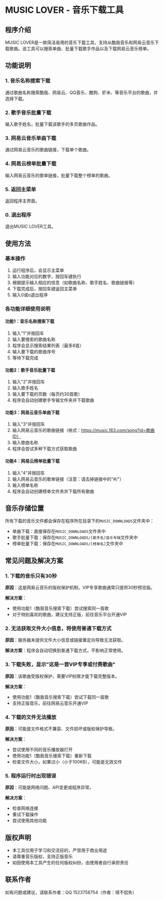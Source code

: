 # MUSIC LOVER - 音乐下载工具

## 程序介绍
MUSIC LOVER是一款简洁易用的音乐下载工具，支持从酷我音乐和网易云音乐下载歌曲。该工具可以搜索单曲、批量下载歌手作品以及下载网易云音乐榜单。

## 功能说明

### 1. 音乐名称搜索下载
通过歌曲名称搜索酷我、网易云、QQ音乐、酷狗、虾米、等音乐平台的歌曲，并选择下载。

### 2. 歌手音乐批量下载
输入歌手姓名，批量下载该歌手的多页歌曲作品。

### 3. 网易云音乐单曲下载
通过网易云音乐的歌曲链接，下载单个歌曲。

### 4. 网易云榜单批量下载
输入网易云音乐的歌单链接，批量下载整个榜单的歌曲。

### 5. 返回主菜单
返回程序主界面。

### 0. 退出程序
退出MUSIC LOVER工具。

## 使用方法

### 基本操作
1. 运行程序后，会显示主菜单
2. 输入功能对应的数字，按回车键执行
3. 根据提示输入相应的信息（如歌曲名称、歌手姓名、歌曲链接等）
4. 下载完成后，按回车键返回主菜单
5. 输入0或o退出程序

### 各功能详细使用说明

#### 功能1：音乐名称搜索下载
1. 输入"1"并按回车
2. 输入要搜索的歌曲名称
3. 程序会显示搜索结果列表（最多8首）
4. 输入要下载的歌曲序号
5. 等待下载完成

#### 功能2：歌手音乐批量下载
1. 输入"2"并按回车
2. 输入歌手姓名
3. 输入要下载的页数（每页约30首歌）
4. 程序会自动创建歌手专辑文件夹并下载歌曲

#### 功能3：网易云音乐单曲下载
1. 输入"3"并按回车
2. 输入网易云音乐的歌曲链接（格式：https://music.163.com/song?id=歌曲ID）
3. 输入歌曲名称
4. 程序会尝试多种下载方式获取歌曲

#### 功能4：网易云榜单批量下载
1. 输入"4"并按回车
2. 输入网易云音乐的歌单链接（注意：请去掉链接中的"#/"）
3. 输入榜单名称
4. 程序会自动创建榜单文件夹并下载所有歌曲

## 音乐存储位置
所有下载的音乐文件都会保存在程序所在目录下的`MUSIC_DOWNLOADS`文件夹中：
- 单曲下载：直接保存在`MUSIC_DOWNLOADS`文件夹中
- 歌手批量下载：保存在`MUSIC_DOWNLOADS/[歌手名]音乐专辑`文件夹中
- 榜单批量下载：保存在`MUSIC_DOWNLOADS/[榜单名]`文件夹中

## 常见问题及解决方案

### 1. 下载的音乐只有30秒
**原因**：这是网易云音乐的版权保护机制，VIP专享歌曲通常只提供30秒预览版。

**解决方案**：
- 使用功能1（酷我音乐搜索下载）尝试搜索同一首歌
- 对于特别喜欢的歌曲，建议支持正版，前往音乐平台开通VIP

### 2. 无法获取文件大小信息，将使用普通下载方式
**原因**：服务器未提供文件大小信息或链接重定向导致无法获取。

**解决方案**：程序会自动切换到普通下载方式，不影响正常使用。

### 3. 下载失败，显示"这是一首VIP专享或付费歌曲"
**原因**：该歌曲受版权保护，需要VIP权限才能下载完整版本。

**解决方案**：
- 使用功能1（酷我音乐搜索下载）尝试下载同一首歌
- 支持正版音乐，前往网易云音乐开通VIP

### 4. 下载的文件无法播放
**原因**：可能是文件格式不兼容、文件损坏或版权保护导致。

**解决方案**：
- 尝试使用不同的音乐播放器打开
- 使用功能1（酷我音乐搜索下载）重新下载
- 检查文件大小，如果过小（小于100KB），可能是无效文件

### 5. 程序运行时出现错误
**原因**：可能是网络问题、API变更或程序异常。

**解决方案**：
- 检查网络连接
- 重试下载操作
- 尝试使用其他功能

## 版权声明
- 本工具仅用于学习和交流目的，严禁用于商业用途
- 请尊重音乐版权，支持正版音乐
- 如因使用本工具产生的任何版权纠纷，由使用者自行承担责任

## 联系作者
如有问题或建议，请联系作者：QQ 1523758754（作者：得不偿失）